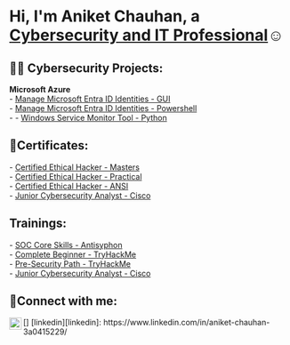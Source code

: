 <h1>Hi, I'm Aniket Chauhan, a <a href="https://www.linkedin.com/in/aniket-chauhan-3a0415229/">Cybersecurity and IT Professional</a>☺</h1>


<h2>👨‍💻 Cybersecurity Projects:</h2>
<b>Microsoft Azure</b>
<br>
- <a href="https://www.linkedin.com/pulse/copy-manage-microsoft-entra-id-identities-aniket-chauhan-5q8qc/">Manage Microsoft Entra ID Identities - GUI</a>
<br>
- <a href="https://www.linkedin.com/pulse/manage-microsoft-entra-id-identities-powershell-aniket-chauhan-jxxpc/">Manage Microsoft Entra ID Identities - Powershell</a>
<br>
- - <a href="https://www.linkedin.com/pulse/manage-microsoft-entra-id-identities-powershell-aniket-chauhan-jxxpc/">Windows Service Monitor Tool - Python</a>
<br>
<h2>📜Certificates:</h2>
- <a href="">Certified Ethical Hacker - Masters</a>
<br>
- <a href="">Certified Ethical Hacker - Practical</a>
<br>
- <a href="">Certified Ethical Hacker - ANSI</a>
<br>
- <a href="https://www.credly.com/badges/da2d0504-656f-490e-8280-0173fb923652/public_url">Junior Cybersecurity Analyst - Cisco</a>

<h2>Trainings:</h2>
- <a href="https://www.antisyphontraining.com/course/soc-core-skills-with-john-strand/">SOC Core Skills - Antisyphon</a>
<br>
- <a href="https://tryhackme-certificates.s3-eu-west-1.amazonaws.com/THM-CFXDZM2JRE.png">Complete Beginner - TryHackMe</a>
<br>
- <a href="https://tryhackme-certificates.s3-eu-west-1.amazonaws.com/THM-GSVIVK5BXO.png">Pre-Security Path - TryHackMe</a>
<br>
- <a href="https://www.credly.com/badges/da2d0504-656f-490e-8280-0173fb923652/public_url">Junior Cybersecurity Analyst - Cisco</a>

<h2>🤳Connect with me:</h2>
[<img align="left" alt="Aniket | LinkedIn" width="22px" src="https://cdn.jsdelivr.net/npm/simple-icons@v3/icons/linkedin.svg" />]
[linkedin][linkedin]: https://www.linkedin.com/in/aniket-chauhan-3a0415229/
